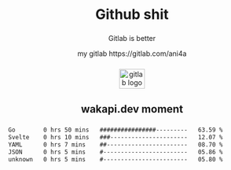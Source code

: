 <h1 align="center">Github shit</h1>

###

<p align="center">Gitlab is better</p>

<p align="center">my gitlab https://gitlab.com/ani4a</p>

###

<div align="center">
  <img src="https://cdn.jsdelivr.net/gh/devicons/devicon/icons/gitlab/gitlab-original.svg" height="40" width="52" alt="gitlab logo"  />
</div>

###

<h2 align="center">wakapi.dev moment</h2>

###

<!--START_SECTION:waka-->

```txt
Go        0 hrs 50 mins   ################---------   63.59 %
Svelte    0 hrs 10 mins   ###----------------------   12.07 %
YAML      0 hrs 7 mins    ##-----------------------   08.70 %
JSON      0 hrs 5 mins    #------------------------   05.86 %
unknown   0 hrs 5 mins    #------------------------   05.80 %
```

<!--END_SECTION:waka-->

###
